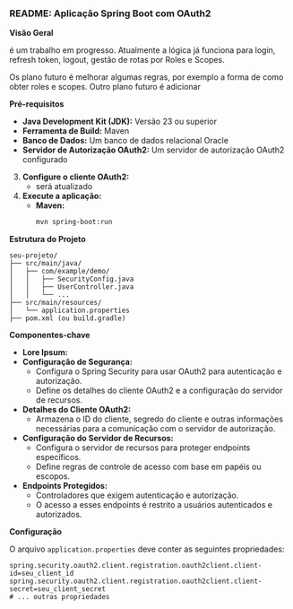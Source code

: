### **README: Aplicação Spring Boot com OAuth2**

**Visão Geral**

é um trabalho em progresso.
Atualmente a lógica já funciona para login, refresh token, logout, gestão de rotas por Roles e Scopes.

Os plano futuro é melhorar algumas regras, por exemplo a forma de como obter roles e scopes. 
Outro plano futuro é adicionar  

**Pré-requisitos**

  * **Java Development Kit (JDK):** Versão 23 ou superior
  * **Ferramenta de Build:** Maven
  * **Banco de Dados:** Um banco de dados relacional Oracle
  * **Servidor de Autorização OAuth2:** Um servidor de autorização OAuth2 configurado

3.  **Configure o cliente OAuth2:**
      * será atualizado
4.  **Execute a aplicação:**
      * **Maven:**
        ```bash
        mvn spring-boot:run
        ```
**Estrutura do Projeto**

```
seu-projeto/
├── src/main/java/
│   ├── com/example/demo/
│   │   ├── SecurityConfig.java
│   │   ├── UserController.java
│   │   └── ...
├── src/main/resources/
│   └── application.properties
├── pom.xml (ou build.gradle)
```

**Componentes-chave**

  * **Lore Ipsum:**
  * **Configuração de Segurança:**
      * Configura o Spring Security para usar OAuth2 para autenticação e autorização.
      * Define os detalhes do cliente OAuth2 e a configuração do servidor de recursos.
  * **Detalhes do Cliente OAuth2:**
      * Armazena o ID do cliente, segredo do cliente e outras informações necessárias para a comunicação com o servidor de autorização.
  * **Configuração do Servidor de Recursos:**
      * Configura o servidor de recursos para proteger endpoints específicos.
      * Define regras de controle de acesso com base em papéis ou escopos.
  * **Endpoints Protegidos:**
      * Controladores que exigem autenticação e autorização.
      * O acesso a esses endpoints é restrito a usuários autenticados e autorizados.

**Configuração**

O arquivo `application.properties` deve conter as seguintes propriedades:

```properties
spring.security.oauth2.client.registration.oauth2client.client-id=seu_client_id
spring.security.oauth2.client.registration.oauth2client.client-secret=seu_client_secret
# ... outras propriedades
```
